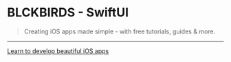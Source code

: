 # BLCKBIRDS - SwiftUI

> Creating iOS apps made simple - with free tutorials, guides & more.

---

[Learn to develop beautiful iOS apps](https://blckbirds.com/)
